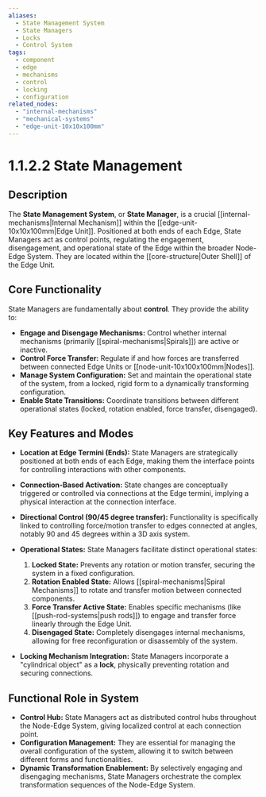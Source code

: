 ```yaml
---
aliases:
  - State Management System
  - State Managers
  - Locks
  - Control System
tags:
  - component
  - edge
  - mechanisms
  - control
  - locking
  - configuration
related_nodes:
  - "internal-mechanisms"
  - "mechanical-systems"
  - "edge-unit-10x10x100mm"
---
```

# 1.1.2.2 State Management

## Description

The **State Management System**, or **State Manager**, is a crucial [[internal-mechanisms|Internal Mechanism]] within the [[edge-unit-10x10x100mm|Edge Unit]]. Positioned at both ends of each Edge, State Managers act as control points, regulating the engagement, disengagement, and operational state of the Edge within the broader Node-Edge System. They are located within the [[core-structure|Outer Shell]] of the Edge Unit.

## Core Functionality

State Managers are fundamentally about **control**. They provide the ability to:

- **Engage and Disengage Mechanisms:** Control whether internal mechanisms (primarily [[spiral-mechanisms|Spirals]]) are active or inactive.
- **Control Force Transfer:** Regulate if and how forces are transferred between connected Edge Units or [[node-unit-10x100x100mm|Nodes]].
- **Manage System Configuration:** Set and maintain the operational state of the system, from a locked, rigid form to a dynamically transforming configuration.
- **Enable State Transitions:** Coordinate transitions between different operational states (locked, rotation enabled, force transfer, disengaged).

## Key Features and Modes

- **Location at Edge Termini (Ends):** State Managers are strategically positioned at both ends of each Edge, making them the interface points for controlling interactions with other components.
- **Connection-Based Activation:** State changes are conceptually triggered or controlled via connections at the Edge termini, implying a physical interaction at the connection interface.
- **Directional Control (90/45 degree transfer):** Functionality is specifically linked to controlling force/motion transfer to edges connected at angles, notably 90 and 45 degrees within a 3D axis system.

- **Operational States:** State Managers facilitate distinct operational states:
    1. **Locked State:** Prevents any rotation or motion transfer, securing the system in a fixed configuration.
    2. **Rotation Enabled State:** Allows [[spiral-mechanisms|Spiral Mechanisms]] to rotate and transfer motion between connected components.
    3. **Force Transfer Active State:** Enables specific mechanisms (like [[push-rod-systems|push rods]]) to engage and transfer force linearly through the Edge Unit.
    4. **Disengaged State:** Completely disengages internal mechanisms, allowing for free reconfiguration or disassembly of the system.

- **Locking Mechanism Integration:** State Managers incorporate a "cylindrical object" as a **lock**, physically preventing rotation and securing connections.

## Functional Role in System

- **Control Hub:** State Managers act as distributed control hubs throughout the Node-Edge System, giving localized control at each connection point.
- **Configuration Management:** They are essential for managing the overall configuration of the system, allowing it to switch between different forms and functionalities.
- **Dynamic Transformation Enablement:** By selectively engaging and disengaging mechanisms, State Managers orchestrate the complex transformation sequences of the Node-Edge System.